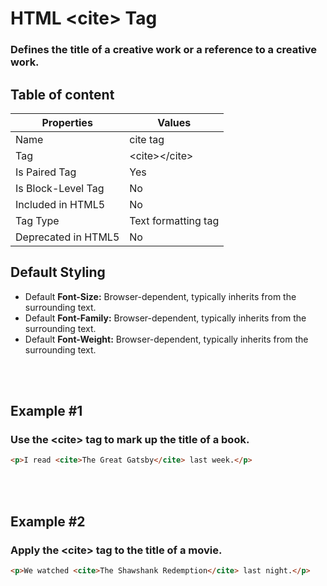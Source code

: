 # HTML &lt;cite&gt; Tag

### Defines the title of a creative work or a reference to a creative work.



## Table of content


| Properties            | Values                                                               |
|---------------------|----------------------------------------------------------------------|
| Name                | cite tag                                                |
| Tag                 | &lt;cite&gt;&lt;/cite&gt;                                            |
| Is Paired Tag       | Yes                                                  |
| Is Block-Level Tag  | No                                |
| Included in HTML5   | No     |
| Tag Type            | Text formatting tag     |
| Deprecated in HTML5 | No     |


## Default Styling


-	Default **Font-Size:** Browser-dependent, typically inherits from the surrounding text.
-	Default **Font-Family:** Browser-dependent, typically inherits from the surrounding text.
-	Default **Font-Weight:** Browser-dependent, typically inherits from the surrounding text.


<br>
<br>

## Example #1
### Use the &lt;cite&gt; tag to mark up the title of a book.
```html
<p>I read <cite>The Great Gatsby</cite> last week.</p>
``` 
<br>
<br>

## Example #2
### Apply the &lt;cite&gt; tag to the title of a movie.
```html
<p>We watched <cite>The Shawshank Redemption</cite> last night.</p>
``` 
<br>
<br>

